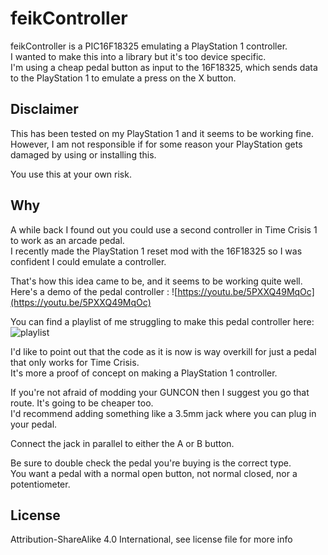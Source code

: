 # feikController

feikController is a PIC16F18325 emulating a PlayStation 1 controller.  
I wanted to make this into a library but it's too device specific.  
I'm using a cheap pedal button as input to the 16F18325, which sends data to the PlayStation 1 to emulate a press on the X button.  


## Disclaimer

This has been tested on my PlayStation 1 and it seems to be working fine.  
However, I am not responsible if for some reason your PlayStation gets damaged by using or installing this.  

You use this at your own risk.  

## Why

A while back I found out you could use a second controller in Time Crisis 1 to work as an arcade pedal.  
I recently made the PlayStation 1 reset mod with the 16F18325 so I was confident I could emulate a controller.  

That's how this idea came to be, and it seems to be working quite well.  
Here's a demo of the pedal controller : ![https://youtu.be/5PXXQ49MqOc](https://youtu.be/5PXXQ49MqOc)  

You can find a playlist of me struggling to make this pedal controller here: ![playlist](https://www.youtube.com/watch?v=J5fQKmc8AMY&list=PLGaX4WJGgdHhcbQUQQJR6zFgzyka-xVOa)  
  
  
I'd like to point out that the code as it is now is way overkill for just a pedal that only works for Time Crisis.  
It's more a proof of concept on making a PlayStation 1 controller.  

If you're not afraid of modding your GUNCON then I suggest you go that route. It's going to be cheaper too.  
I'd recommend adding something like a 3.5mm jack where you can plug in your pedal.  

Connect the jack in parallel to either the A or B button.  

Be sure to double check the pedal you're buying is the correct type.  
You want a pedal with a normal open button, not normal closed, nor a potentiometer.  

## License

Attribution-ShareAlike 4.0 International, see license file for more info
